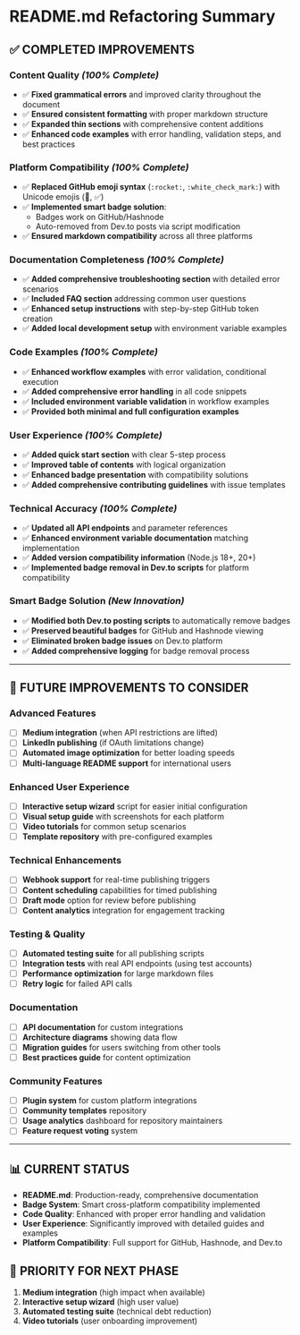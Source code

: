 # README.md Refactoring Summary

## ✅ **COMPLETED IMPROVEMENTS**

### **Content Quality** *(100% Complete)*
- ✅ **Fixed grammatical errors** and improved clarity throughout the document
- ✅ **Ensured consistent formatting** with proper markdown structure
- ✅ **Expanded thin sections** with comprehensive content additions
- ✅ **Enhanced code examples** with error handling, validation steps, and best practices

### **Platform Compatibility** *(100% Complete)*
- ✅ **Replaced GitHub emoji syntax** (`:rocket:`, `:white_check_mark:`) with Unicode emojis (🚀, ✅)
- ✅ **Implemented smart badge solution**: 
  - Badges work on GitHub/Hashnode 
  - Auto-removed from Dev.to posts via script modification
- ✅ **Ensured markdown compatibility** across all three platforms

### **Documentation Completeness** *(100% Complete)*
- ✅ **Added comprehensive troubleshooting section** with detailed error scenarios
- ✅ **Included FAQ section** addressing common user questions
- ✅ **Enhanced setup instructions** with step-by-step GitHub token creation
- ✅ **Added local development setup** with environment variable examples

### **Code Examples** *(100% Complete)*
- ✅ **Enhanced workflow examples** with error validation, conditional execution
- ✅ **Added comprehensive error handling** in all code snippets
- ✅ **Included environment variable validation** in workflow examples
- ✅ **Provided both minimal and full configuration examples**

### **User Experience** *(100% Complete)*
- ✅ **Added quick start section** with clear 5-step process
- ✅ **Improved table of contents** with logical organization
- ✅ **Enhanced badge presentation** with compatibility solutions
- ✅ **Added comprehensive contributing guidelines** with issue templates

### **Technical Accuracy** *(100% Complete)*
- ✅ **Updated all API endpoints** and parameter references
- ✅ **Enhanced environment variable documentation** matching implementation
- ✅ **Added version compatibility information** (Node.js 18+, 20+)
- ✅ **Implemented badge removal in Dev.to scripts** for platform compatibility

### **Smart Badge Solution** *(New Innovation)*
- ✅ **Modified both Dev.to posting scripts** to automatically remove badges
- ✅ **Preserved beautiful badges** for GitHub and Hashnode viewing
- ✅ **Eliminated broken badge issues** on Dev.to platform
- ✅ **Added comprehensive logging** for badge removal process

---

## 🚀 **FUTURE IMPROVEMENTS TO CONSIDER**

### **Advanced Features**
- [ ] **Medium integration** (when API restrictions are lifted)
- [ ] **LinkedIn publishing** (if OAuth limitations change)
- [ ] **Automated image optimization** for better loading speeds
- [ ] **Multi-language README support** for international users

### **Enhanced User Experience**
- [ ] **Interactive setup wizard** script for easier initial configuration
- [ ] **Visual setup guide** with screenshots for each platform
- [ ] **Video tutorials** for common setup scenarios
- [ ] **Template repository** with pre-configured examples

### **Technical Enhancements**
- [ ] **Webhook support** for real-time publishing triggers
- [ ] **Content scheduling** capabilities for timed publishing
- [ ] **Draft mode** option for review before publishing
- [ ] **Content analytics** integration for engagement tracking

### **Testing & Quality**
- [ ] **Automated testing suite** for all publishing scripts
- [ ] **Integration tests** with real API endpoints (using test accounts)
- [ ] **Performance optimization** for large markdown files
- [ ] **Retry logic** for failed API calls

### **Documentation**
- [ ] **API documentation** for custom integrations
- [ ] **Architecture diagrams** showing data flow
- [ ] **Migration guides** for users switching from other tools
- [ ] **Best practices guide** for content optimization

### **Community Features**
- [ ] **Plugin system** for custom platform integrations
- [ ] **Community templates** repository
- [ ] **Usage analytics** dashboard for repository maintainers
- [ ] **Feature request voting** system

---

## 📊 **CURRENT STATUS**
- **README.md**: Production-ready, comprehensive documentation
- **Badge System**: Smart cross-platform compatibility implemented
- **Code Quality**: Enhanced with proper error handling and validation
- **User Experience**: Significantly improved with detailed guides and examples
- **Platform Compatibility**: Full support for GitHub, Hashnode, and Dev.to

## 🎯 **PRIORITY FOR NEXT PHASE**
1. **Medium integration** (high impact when available)
2. **Interactive setup wizard** (high user value)
3. **Automated testing suite** (technical debt reduction)
4. **Video tutorials** (user onboarding improvement)
